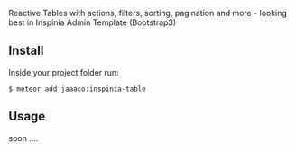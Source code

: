 Reactive Tables with actions, filters, sorting, pagination and more - looking best in Inspinia Admin Template (Bootstrap3)

Install
-------

Inside your project folder run:

```
$ meteor add jaaaco:inspinia-table
```

Usage
-----

soon ....
